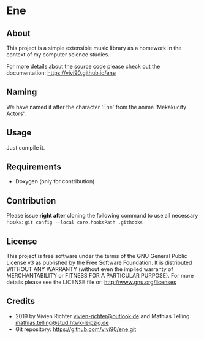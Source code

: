 Ene
===

About
-----
This project is a simple extensible music library as a homework in the context of my computer science studies.

For more details about the source code please check out the documentation: https://vivi90.github.io/ene

Naming
------
We have named it after the character 'Ene' from the anime 'Mekakucity Actors'.

Usage
-----
Just compile it.

Requirements
------------
* Doxygen (only for contribution)

Contribution
------------
Please issue **right after** cloning the following command to use all necessary hooks:
`git config --local core.hooksPath .githooks`

License
-------
This project is free software under the terms of the GNU General Public License v3 as published by the Free Software Foundation.
It is distributed WITHOUT ANY WARRANTY (without even the implied warranty of MERCHANTABILITY or FITNESS FOR A PARTICULAR PURPOSE).
For more details please see the LICENSE file or: http://www.gnu.org/licenses

Credits
-------
* 2019 by Vivien Richter <vivien-richter@outlook.de> and Mathias Telling <mathias.telling@stud.htwk-leipzig.de>
* Git repository: https://github.com/vivi90/ene.git
